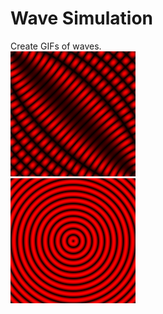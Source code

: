# Wave Simulation
Create GIFs of waves.<br/>
![](readme_gifs/wave1.gif)<br/>
![](readme_gifs/wave2.gif)<br/>